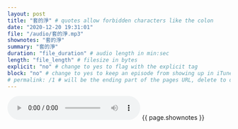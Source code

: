 ```yaml
---
layout: post
title: "套的淨" # quotes allow forbidden characters like the colon
date: "2020-12-20 19:31:01"
file: "/audio/套的淨.mp3"
shownotes: "套的淨"
summary: "套的淨"
duration: "file_duration" # audio length in min:sec
length: "file_length" # filesize in bytes
explicit: "no" # change to yes to flag with the explicit tag
block: "no" # change to yes to keep an episode from showing up in iTunes
# permalink: /1 # will be the ending part of the pages URL, delete to default to the title
---
```


<audio controls>
<source src="{{site.url}}{{site.baseurl}}{{ page.file }}" type="audio/x-mp3">
Your browser does not support the audio element.
</audio>
{{ page.shownotes }}
